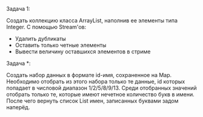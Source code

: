 Задача 1:

Создать коллекцию класса ArrayList, наполнив ее элементы типа Integer. С помощью
Stream'ов:
- Удалить дубликаты
- Оставить только четные элементы
- Вывести величину оставшихся элементов в стриме

Задача *:

Создать набор данных в формате id-имя, сохраненное на Map. Необходимо отобрать из 
этого набора только те данные, id которых попадает в числовой диапазон 1/2/5/8/9/13.
Среди отобранных значений отобрать только те, которые имеют нечетное количество
букв в имени. После чего вернуть список List имен, записанных буквами задом наперёд.